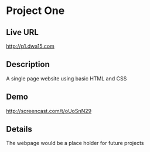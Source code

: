 # Project One

## Live URL
<http://p1.dwa15.com>

## Description
A single page website using basic HTML and CSS

## Demo
<http://screencast.com/t/oUoSnN29>

## Details
The webpage would be a place holder for future projects
